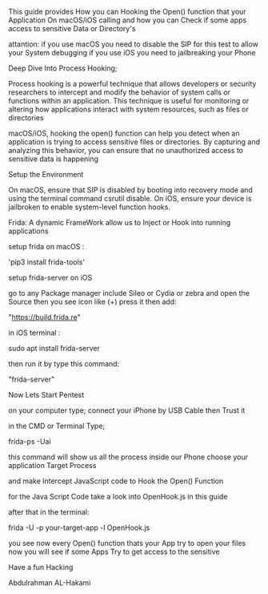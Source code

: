 This guide provides How you can Hooking the Open() function that your Application On macOS/iOS calling and how you can Check if some apps access to sensitive Data or Directory's 


attantion:
if you use macOS you need to disable the SIP for this test to allow your System debugging 
if you use iOS you need to jailbreaking your Phone 



Deep Dive Into Process Hooking;

Process hooking is a powerful technique that allows developers or security researchers to intercept and modify the behavior of system calls or functions within an application. This technique is useful for monitoring or altering how applications interact with system resources, such as files or directories


macOS/iOS, hooking the open() function can help you detect when an application is trying to access sensitive files or directories. By capturing and analyzing this behavior, you can ensure that no unauthorized access to sensitive data is happening

Setup the Environment

On macOS, ensure that SIP is disabled by booting into recovery mode and using the terminal command csrutil disable.
On iOS, ensure your device is jailbroken to enable system-level function hooks.

Frida: A dynamic FrameWork allow us to Inject or Hook into running applications 

setup frida on macOS :

'pip3 install frida-tools'

setup frida-server on iOS

go to any Package manager include  Sileo or Cydia or zebra 
and open the Source then you see icon like (+) press it then add:

"https://build.frida.re"

in iOS terminal :

sudo apt install frida-server 

then run it by type this command:

"frida-server" 


Now Lets Start  Pentest


on your computer type;
connect your iPhone by USB Cable then Trust it 

in the CMD or Terminal Type;
 
frida-ps -Uai

this command will show us all the process inside our Phone choose your application Target Process 

and make Intercept JavaScript code to Hook the Open() Function

for the Java Script Code take a look into OpenHook.js in this guide

after that in the terminal:

frida -U -p your-target-app -l OpenHook.js

you see now every Open() function thats your App try to open your files 
now you will see if some Apps Try to get access to the sensitive


Have a fun Hacking 

Abdulrahman AL-Hakami




 
